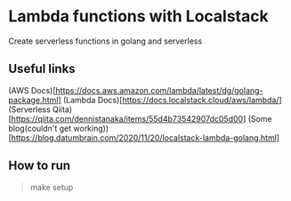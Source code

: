 # Lambda functions with Localstack
Create serverless functions in golang and serverless

## Useful links
(AWS Docs)[https://docs.aws.amazon.com/lambda/latest/dg/golang-package.html]
(Lambda Docs)[https://docs.localstack.cloud/aws/lambda/]
(Serverless Qiita)[https://qiita.com/dennistanaka/items/55d4b73542907dc05d00]
(Some blog(couldn't get working))[https://blog.datumbrain.com/2020/11/20/localstack-lambda-golang.html]

## How to run
> make setup